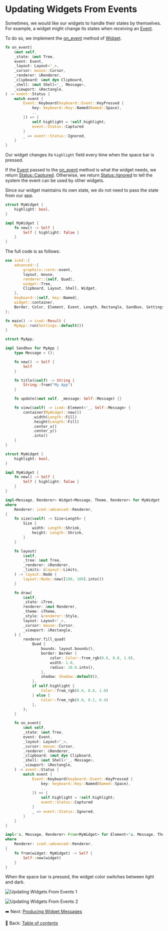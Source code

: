 # Updating Widgets From Events

Sometimes, we would like our widgets to handle their states by themselves.
For example, a widget might change its states when receiving an [Event](https://docs.rs/iced/0.12.1/iced/event/enum.Event.html).

To do so, we implement the [on_event](https://docs.rs/iced/0.12.1/iced/advanced/widget/trait.Widget.html#method.on_event) method of [Widget](https://docs.rs/iced/0.12.1/iced/advanced/widget/trait.Widget.html).

```rust
fn on_event(
    &mut self,
    _state: &mut Tree,
    event: Event,
    _layout: Layout<'_>,
    _cursor: mouse::Cursor,
    _renderer: &Renderer,
    _clipboard: &mut dyn Clipboard,
    _shell: &mut Shell<'_, Message>,
    _viewport: &Rectangle,
) -> event::Status {
    match event {
		Event::Keyboard(keyboard::Event::KeyPressed {
			key: keyboard::Key::Named(Named::Space),
            ..
        }) => {
            self.highlight = !self.highlight;
            event::Status::Captured
        }
        _ => event::Status::Ignored,
    }
}
```

Our widget changes its `highlight` field every time when the space bar is pressed.

If the [Event](https://docs.rs/iced/0.12.1/iced/event/enum.Event.html) passed to the [on_event](https://docs.rs/iced/0.12.1/iced/advanced/widget/trait.Widget.html#method.on_event) method is what the widget needs, we return [Status::Captured](https://docs.rs/iced/0.12.1/iced/event/enum.Status.html#variant.Captured).
Otherwise, we return [Status::Ignored](https://docs.rs/iced/0.12.1/iced/event/enum.Status.html#variant.Ignored) to tell the system the event can be used by other widgets.

Since our widget maintains its own state, we do not need to pass the state from our app.

```rust
struct MyWidget {
    highlight: bool,
}

impl MyWidget {
    fn new() -> Self {
        Self { highlight: false }
    }
}
```

The full code is as follows:

```rust
use iced::{
    advanced::{
        graphics::core::event,
        layout, mouse,
        renderer::{self, Quad},
        widget::Tree,
        Clipboard, Layout, Shell, Widget,
    },
    keyboard::{self, key::Named},
    widget::container,
    Border, Color, Element, Event, Length, Rectangle, Sandbox, Settings, Shadow, Size, Theme,
};

fn main() -> iced::Result {
    MyApp::run(Settings::default())
}

struct MyApp;

impl Sandbox for MyApp {
    type Message = ();

    fn new() -> Self {
        Self
    }

    fn title(&self) -> String {
        String::from("My App")
    }

    fn update(&mut self, _message: Self::Message) {}

    fn view(&self) -> iced::Element<'_, Self::Message> {
        container(MyWidget::new())
            .width(Length::Fill)
            .height(Length::Fill)
            .center_x()
            .center_y()
            .into()
    }
}

struct MyWidget {
    highlight: bool,
}

impl MyWidget {
    fn new() -> Self {
        Self { highlight: false }
    }
}

impl<Message, Renderer> Widget<Message, Theme, Renderer> for MyWidget
where
    Renderer: iced::advanced::Renderer,
{
    fn size(&self) -> Size<Length> {
        Size {
            width: Length::Shrink,
            height: Length::Shrink,
        }
    }

    fn layout(
        &self,
        _tree: &mut Tree,
        _renderer: &Renderer,
        _limits: &layout::Limits,
    ) -> layout::Node {
        layout::Node::new([100, 100].into())
    }

    fn draw(
        &self,
        _state: &Tree,
        renderer: &mut Renderer,
        _theme: &Theme,
        _style: &renderer::Style,
        layout: Layout<'_>,
        _cursor: mouse::Cursor,
        _viewport: &Rectangle,
    ) {
        renderer.fill_quad(
            Quad {
                bounds: layout.bounds(),
                border: Border {
                    color: Color::from_rgb(0.6, 0.8, 1.0),
                    width: 1.0,
                    radius: 10.0.into(),
                },
                shadow: Shadow::default(),
            },
            if self.highlight {
                Color::from_rgb(0.6, 0.8, 1.0)
            } else {
                Color::from_rgb(0.0, 0.2, 0.4)
            },
        );
    }

    fn on_event(
        &mut self,
        _state: &mut Tree,
        event: Event,
        _layout: Layout<'_>,
        _cursor: mouse::Cursor,
        _renderer: &Renderer,
        _clipboard: &mut dyn Clipboard,
        _shell: &mut Shell<'_, Message>,
        _viewport: &Rectangle,
    ) -> event::Status {
        match event {
            Event::Keyboard(keyboard::Event::KeyPressed {
                key: keyboard::Key::Named(Named::Space),
                ..
            }) => {
                self.highlight = !self.highlight;
                event::Status::Captured
            }
            _ => event::Status::Ignored,
        }
    }
}

impl<'a, Message, Renderer> From<MyWidget> for Element<'a, Message, Theme, Renderer>
where
    Renderer: iced::advanced::Renderer,
{
    fn from(widget: MyWidget) -> Self {
        Self::new(widget)
    }
}
```

When the space bar is pressed, the widget color switches between light and dark.

![Updating Widgets From Events 1](./pic/updating_widgets_from_events_1.png)

![Updating Widgets From Events 2](./pic/updating_widgets_from_events_2.png)

:arrow_right:  Next: [Producing Widget Messages](./producing_widget_messages.md)

:blue_book: Back: [Table of contents](./../README.md)
